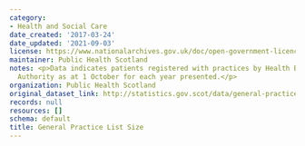 ```yaml
---
category:
- Health and Social Care
date_created: '2017-03-24'
date_updated: '2021-09-03'
license: https://www.nationalarchives.gov.uk/doc/open-government-licence/version/3/
maintainer: Public Health Scotland
notes: <p>Data indicates patients registered with practices by Health Board and Local
  Authority as at 1 October for each year presented.</p>
organization: Public Health Scotland
original_dataset_link: http://statistics.gov.scot/data/general-practice-list-size
records: null
resources: []
schema: default
title: General Practice List Size
---
```

